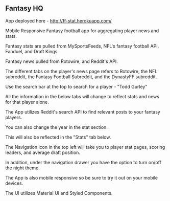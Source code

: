 ## Fantasy HQ

App deployed here - http://ff-stat.herokuapp.com/

Mobile Responsive Fantasy football app for aggregating player news and stats.

Fantasy stats are pulled from MySportsFeeds, NFL's fantasy football API, Fanduel, and Draft Kings.

Fantasy news pulled from Rotowire, and Reddit's API.

The different tabs on the player's news page refers to Rotowire, the NFL subreddit, the Fantasy Football Subreddit, and the DynastyFF subreddit.

Use the search bar at the top to search for a player - "Todd Gurley"

All the information in the below tabs will change to reflect stats and news for that player alone.

The App utilizes Reddit's search API to find relevant posts to your fantasy players.

You can also change the year in the stat section.

This will also be reflected in the "Stats" tab below.

The Navigation icon in the top left will take you to player stat pages, scoring leaders, and average draft position.

In addition, under the navigation drawer you have the option to turn on/off the night theme.

The App is also mobile responsive so be sure to try it out on your mobile devices.

The UI utilizes Material UI and Styled Components.
